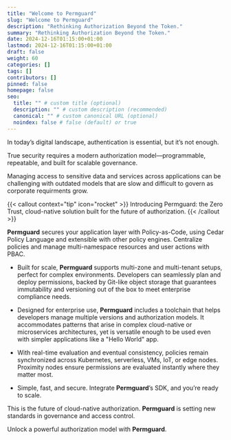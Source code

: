 ```yaml
---
title: "Welcome to Permguard"
slug: "Welcome to Permguard"
description: "Rethinking Authorization Beyond the Token."
summary: "Rethinking Authorization Beyond the Token."
date: 2024-12-16T01:15:00+01:00
lastmod: 2024-12-16T01:15:00+01:00
draft: false
weight: 60
categories: []
tags: []
contributors: []
pinned: false
homepage: false
seo:
  title: "" # custom title (optional)
  description: "" # custom description (recommended)
  canonical: "" # custom canonical URL (optional)
  noindex: false # false (default) or true
---
```


In today’s digital landscape, authentication is essential, but it’s not enough.

True security requires a modern authorization model—programmable, repeatable, and built for scalable governance.

Managing access to sensitive data and services across applications can be challenging with outdated models that are slow and difficult to govern as corporate requirments grow.

{{< callout context="tip" icon="rocket" >}}
Introducing Permguard: the Zero Trust, cloud-native solution built for the future of authorization.
{{< /callout >}}

**Permguard** secures your application layer with Policy-as-Code, using Cedar Policy Language and extensible with other policy engines. Centralize policies and manage multi-namespace resources and user actions with PBAC.

- Built for scale, **Permguard** supports multi-zone and multi-tenant setups, perfect for complex environments. Developers can seamlessly plan and deploy permissions, backed by Git-like object storage that guarantees immutability and versioning out of the box to meet enterprise compliance needs.

- Designed for enterprise use, **Permguard** includes a toolchain that helps developers manage multiple versions and authorization models. It accommodates patterns that arise in complex cloud-native or microservices architectures, yet is versatile enough to be used even with simpler applications like a "Hello World" app.

- With real-time evaluation and eventual consistency, policies remain synchronized across Kubernetes, serverless, VMs, IoT, or edge nodes. Proximity nodes ensure permissions are evaluated instantly where they matter most.

- Simple, fast, and secure. Integrate **Permguard**’s SDK, and you’re ready to scale.

This is the future of cloud-native authorization. **Permguard** is setting new standards in governance and access control.

Unlock a powerful authorization model with **Permguard**.
